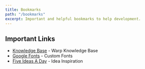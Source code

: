 ```yaml
---
title: Bookmarks
path: "/bookmarks"
excerpt: Important and helpful bookmarks to help development.
---
```


## Important Links

* <a href="/knowledge" alt="warp knowledge base">Knowledge Base</a> - Warp Knowledge Base
* [Google Fonts](https://fonts.google.com/) - Custom Fonts
* [Five Ideas A Day](https://www.fiveideasaday.com/) - Idea Inspiration